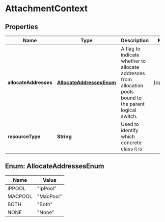 # AttachmentContext

## Properties
Name | Type | Description | Notes
------------ | ------------- | ------------- | -------------
**allocateAddresses** | [**AllocateAddressesEnum**](#AllocateAddressesEnum) | A flag to indicate whether to allocate addresses from allocation     pools bound to the parent logical switch.  |  [optional]
**resourceType** | **String** | Used to identify which concrete class it is | 

<a name="AllocateAddressesEnum"></a>
## Enum: AllocateAddressesEnum
Name | Value
---- | -----
IPPOOL | &quot;IpPool&quot;
MACPOOL | &quot;MacPool&quot;
BOTH | &quot;Both&quot;
NONE | &quot;None&quot;
